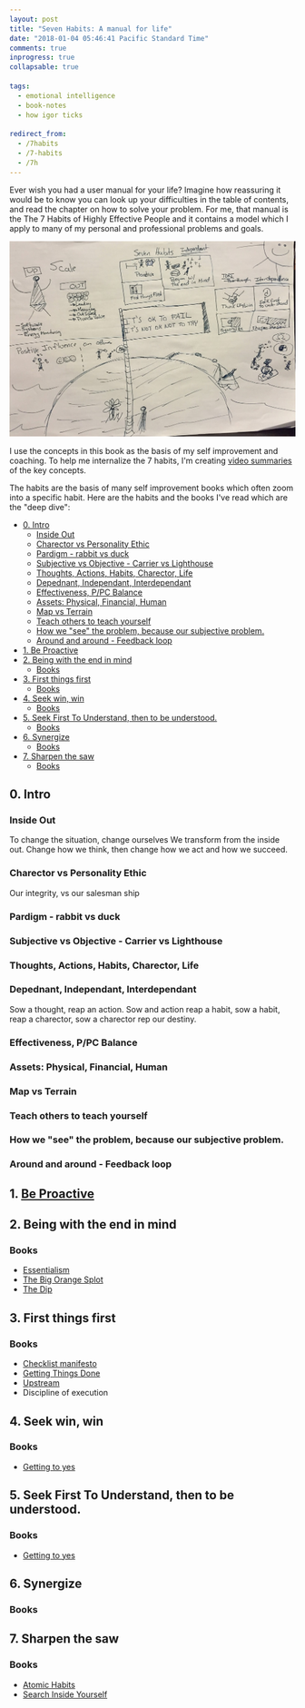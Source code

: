 ```yaml
---
layout: post
title: "Seven Habits: A manual for life"
date: "2018-01-04 05:46:41 Pacific Standard Time"
comments: true
inprogress: true
collapsable: true

tags:
  - emotional intelligence
  - book-notes
  - how igor ticks

redirect_from:
  - /7habits
  - /7-habits
  - /7h
---
```


Ever wish you had a user manual for your life? Imagine how reassuring it would be to know you can look up your difficulties in the table of contents, and read the chapter on how to solve your problem. For me, that manual is the The 7 Habits of Highly Effective People and it contains a model which I apply to many of my personal and professional problems and goals.

![igor_life_infographic](/images/igor-life-infographic.jpg)

I use the concepts in this book as the basis of my self improvement and coaching. To help me internalize the 7 habits, I'm creating [video summaries](https://www.youtube.com/watch?v=_1J7GM3GLzw&list=PLJveOxX-mxxCl4YDfHMyNzMmWUMFxgC1n) of the key concepts.

The habits are the basis of many self improvement books which often zoom into a specific habit. Here are the habits and the books I've read which are the "deep dive":

<!-- prettier-ignore-start -->
<!-- vim-markdown-toc GFM -->

- [0. Intro](#0-intro)
    - [Inside Out](#inside-out)
    - [Charector vs Personality Ethic](#charector-vs-personality-ethic)
    - [Pardigm - rabbit vs duck](#pardigm---rabbit-vs-duck)
    - [Subjective vs Objective - Carrier vs Lighthouse](#subjective-vs-objective---carrier-vs-lighthouse)
    - [Thoughts, Actions, Habits, Charector, Life](#thoughts-actions-habits-charector-life)
    - [Depednant, Independant, Interdependant](#depednant-independant-interdependant)
    - [Effectiveness, P/PC Balance](#effectiveness-ppc-balance)
    - [Assets: Physical, Financial, Human](#assets-physical-financial-human)
    - [Map vs Terrain](#map-vs-terrain)
    - [Teach others to teach yourself](#teach-others-to-teach-yourself)
    - [How we "see" the problem, because our subjective problem.](#how-we-see-the-problem-because-our-subjective-problem)
    - [Around and around - Feedback loop](#around-and-around---feedback-loop)
- [1. Be Proactive](#1-be-proactive)
- [2. Being with the end in mind](#2-being-with-the-end-in-mind)
    - [Books](#books)
- [3. First things first](#3-first-things-first)
    - [Books](#books-1)
- [4. Seek win, win](#4-seek-win-win)
    - [Books](#books-2)
- [5. Seek First To Understand, then to be understood.](#5-seek-first-to-understand-then-to-be-understood)
    - [Books](#books-3)
- [6. Synergize](#6-synergize)
    - [Books](#books-4)
- [7. Sharpen the saw](#7-sharpen-the-saw)
    - [Books](#books-5)

<!-- vim-markdown-toc -->
<!-- prettier-ignore-end -->

## 0. Intro

### Inside Out

To change the situation, change ourselves
We transform from the inside out. Change how we think, then change how we act and how we succeed.

### Charector vs Personality Ethic

Our integrity, vs our salesman ship

### Pardigm - rabbit vs duck

### Subjective vs Objective - Carrier vs Lighthouse

### Thoughts, Actions, Habits, Charector, Life

### Depednant, Independant, Interdependant

Sow a thought, reap an action. Sow and action reap a habit, sow a habit, reap a charector, sow a charector rep our destiny.

### Effectiveness, P/PC Balance

### Assets: Physical, Financial, Human

### Map vs Terrain

### Teach others to teach yourself

### How we "see" the problem, because our subjective problem.

### Around and around - Feedback loop

## 1. [Be Proactive](7h-c1)

## 2. Being with the end in mind

### Books

- [Essentialism](/essentialism)
- [The Big Orange Splot](https://www.amazon.com/Big-Orange-Splot-Manus-Pinkwater/dp/0590445103)
- [The Dip](/dip)

## 3. First things first

### Books

- [Checklist manifesto](https://www.amazon.com/Checklist-Manifesto-How-Things-Right/dp/0312430000)
- [Getting Things Done](https://www.amazon.com/Getting-Things-Done-Stress-Free-Productivity/dp/0143126563)
- [Upstream](/upstream)
- Discipline of execution

## 4. Seek win, win

### Books

- [Getting to yes](https://www.amazon.com/Getting-Yes-Negotiating-Agreement-Without/dp/0143118757])

## 5. Seek First To Understand, then to be understood.

### Books

- [Getting to yes](https://www.amazon.com/Getting-Yes-Negotiating-Agreement-Without/dp/0143118757])

## 6. Synergize

### Books

## 7. Sharpen the saw

### Books

- [Atomic Habits](/atomic-habits)
- [Search Inside Yourself](/siy)
